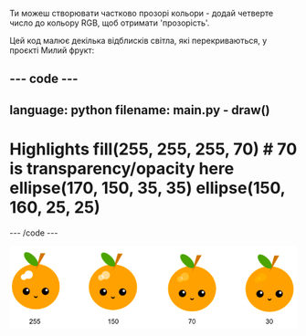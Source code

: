 Ти можеш створювати частково прозорі кольори - додай четверте число до кольору RGB, щоб отримати 'прозорість'.

Цей код малює декілька відблисків світла, які перекриваються, у проєкті Милий фрукт:

--- code ---
---
language: python
filename: main.py - draw()
---

  # Highlights fill(255, 255, 255, 70) # 70 is transparency/opacity here ellipse(170, 150, 35, 35) ellipse(150, 160, 25, 25)

--- /code ---

![зображення фрукта з відблисками з різною прозорістю: 30, 70, 150, 255. 30 - більш прозорий, 255 - менш прозорий](images/opacity.png)

